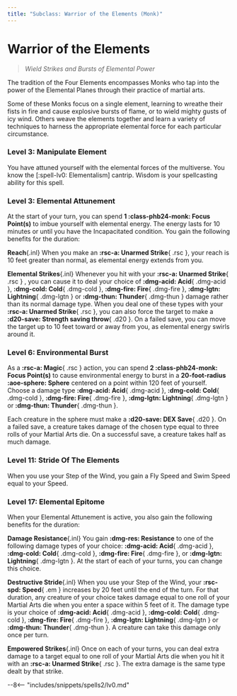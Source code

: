 ```yaml
---
title: "Subclass: Warrior of the Elements (Monk)"
---
```


<p style="display:none">
Wield Strikes and Bursts of Elemental Power
</p>

# Warrior of the Elements

> *Wield Strikes and Bursts of Elemental Power*

The tradition of the Four Elements encompasses Monks who tap into the power of the Elemental Planes through their practice of martial arts.

Some of these Monks focus on a single element, learning to wreathe their fists in fire and cause explosive bursts of flame, or to wield mighty gusts of icy wind. Others weave the elements together and learn a variety of techniques to harness the appropriate elemental force for each particular circumstance.

### Level 3: Manipulate Element

You have attuned yourself with the elemental forces of the multiverse. You know the [:spell-lv0: Elementalism] cantrip. Wisdom is your spellcasting ability for this spell.

### Level 3: Elemental Attunement

At the start of your turn, you can spend **1 :class-phb24-monk: Focus Point(s)** to imbue yourself with elemental energy. The energy lasts for 10 minutes or until you have the Incapacitated condition. You gain the following benefits for the duration:

**Reach**{.inl} When you make an **:rsc-a: Unarmed Strike**{ .rsc }, your reach is 10 feet greater than normal, as elemental energy extends from you.
 
**Elemental Strikes**{.inl} Whenever you hit with your **:rsc-a: Unarmed Strike**{ .rsc } , you can cause it to deal your choice of **:dmg-acid: Acid**{ .dmg-acid }, **:dmg-cold: Cold**{ .dmg-cold }, **:dmg-fire: Fire**{ .dmg-fire }, **:dmg-lgtn: Lightning**{ .dmg-lgtn } or **:dmg-thun: Thunder**{ .dmg-thun } damage rather than its normal damage type. When you deal one of these types with your **:rsc-a: Unarmed Strike**{ .rsc }, you can also force the target to make a **:d20-save: Strength saving throw**{ .d20 }. On a failed save, you can move the target up to 10 feet toward or away from you, as elemental energy swirls around it.

### Level 6: Environmental Burst

As a **:rsc-a: Magic**{ .rsc } action, you can spend **2 :class-phb24-monk: Focus Point(s)** to cause environmental energy to burst in a **20-foot-radius :aoe-sphere: Sphere** centered on a point within 120 feet of yourself. Choose a damage type **:dmg-acid: Acid**{ .dmg-acid }, **:dmg-cold: Cold**{ .dmg-cold }, **:dmg-fire: Fire**{ .dmg-fire }, **:dmg-lgtn: Lightning**{ .dmg-lgtn } or **:dmg-thun: Thunder**{ .dmg-thun }.

Each creature in the sphere must make a **:d20-save: DEX Save**{ .d20 }. On a failed save, a creature takes damage of the chosen type equal to three rolls of your Martial Arts die. On a successful save, a creature takes half as much damage.

### Level 11: Stride Of The Elements

When you use your Step of the Wind, you gain a Fly Speed and Swim Speed equal to your Speed.

### Level 17: Elemental Epitome

When your Elemental Attunement is active, you also gain the following benefits for the duration:

**Damage Resistance**{.inl} You gain **:dmg-res: Resistance** to one of the following damage types of your choice: **:dmg-acid: Acid**{ .dmg-acid }, **:dmg-cold: Cold**{ .dmg-cold }, **:dmg-fire: Fire**{ .dmg-fire }, or **:dmg-lgtn: Lightning**{ .dmg-lgtn }. At the start of each of your turns, you can change this choice.

**Destructive Stride**{.inl} When you use your Step of the Wind, your **:rsc-spd: Speed**{ .em } increases by 20 feet until the end of the turn. For that duration, any creature of your choice takes damage equal to one roll of your Martial Arts die when you enter a space within 5 feet of it. The damage type is your choice of **:dmg-acid: Acid**{ .dmg-acid }, **:dmg-cold: Cold**{ .dmg-cold }, **:dmg-fire: Fire**{ .dmg-fire }, **:dmg-lgtn: Lightning**{ .dmg-lgtn } or **:dmg-thun: Thunder**{ .dmg-thun }. A creature can take this damage only once per turn.

**Empowered Strikes**{.inl} Once on each of your turns, you can deal extra damage to a target equal to one roll of your Martial Arts die when you hit it with an **:rsc-a: Unarmed Strike**{ .rsc }. The extra damage is the same type dealt by that strike.

--8<-- "includes/snippets/spells2/lv0.md"